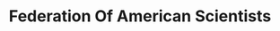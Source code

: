 ---
facebook: https://facebook.com/fascientists
linkedin: https://linkedin.com/groups/Federation-American-Scientists-FAS-3024349
logohandle: fas
sort: fas
title: Federation Of American Scientists
twitter: https://x.com/FAScientists
website: https://fas.org/
youtube: https://youtube.com/channel/UCNNc5LYwPTP-HcxujseuOJQ/videos
---